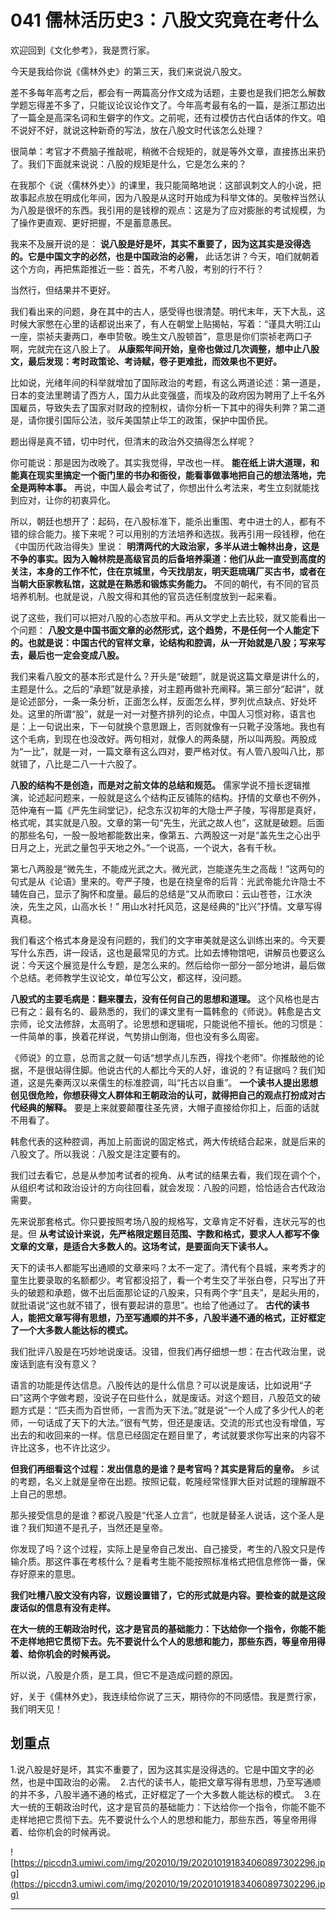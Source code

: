 # 041 儒林活历史3：八股文究竟在考什么

欢迎回到《文化参考》，我是贾行家。

今天是我给你说《儒林外史》的第三天，我们来说说八股文。

差不多每年高考之后，都会有一两篇高分作文成为话题，主要也是我们把怎么解数学题忘得差不多了，只能议论议论作文了。今年高考最有名的一篇，是浙江那边出了一篇全是高深名词和生僻字的作文。之前呢，还有过模仿古代白话体的作文。咱不说好不好，就说这种新奇的写法，放在八股文时代该怎么处理？

很简单：考官才不费脑子推敲呢，稍微不合规矩的，就是等外文章，直接拣出来扔了。我们下面就来说说：八股的规矩是什么，它是怎么来的？

在我那个《说〈儒林外史〉》的课里，我只能简略地说：这部讽刺文人的小说，把故事起点放在明成化年间，因为八股是从这时开始成为科举文体的。吴敬梓当然认为八股是很坏的东西。我引用的是钱穆的观点：这是为了应对膨胀的考试规模，为了操作更直观、更好把握，不是蓄意愚民。

我来不及展开说的是： **说八股是好是坏，其实不重要了，因为这其实是没得选的。它是中国文字的必然，也是中国政治的必需，** 此话怎讲？今天，咱们就朝着这个方向，再把焦距推近一些：首先，不考八股，考别的行不行？

当然行，但结果并不更好。

我们看出来的问题，身在其中的古人，感受得也很清楚。明代末年，天下大乱，这时候大家憋在心里的话都说出来了，有人在朝堂上贴揭帖，写着：“谨具大明江山一座，崇祯夫妻两口，奉申贽敬。晚生文八股顿首”，意思是你们崇祯老两口子啊，完就完在这八股上了。 **从康熙年间开始，皇帝也做过几次调整，想中止八股文，最后发现：考时政策论、考诗赋，卷子更难批，而效果也不更好。**

比如说，光绪年间的科举就增加了国际政治的考题，有这么两道论述：第一道是，日本的变法里聘请了西方人，国力从此变强盛，而埃及的政府因为聘用了上千名外国雇员，导致失去了国家对财政的控制权，请你分析一下其中的得失利弊？第二道是，请你援引国际公法，驳斥美国禁止华工的政策，保护中国侨民。

题出得是真不错，切中时代，但清末的政治外交搞得怎么样呢？

你可能说：那是因为改晚了。其实我觉得，早改也一样。 **能在纸上讲大道理，和能真在现实里搞定一个衙门里的书办和衙役，能看事做事地把自己的想法落地，完全是两种本事。** 再说，中国人最会考试了，你想出什么考法来，考生立刻就能找到应对，让你的初衷异化。

所以，朝廷也想开了：起码，在八股标准下，能杀出重围、考中进士的人，都有不错的综合能力。接下来呢？可以用别的方法培养和选拔。我再引用一段钱穆，他在《中国历代政治得失》里说： **明清两代的大政治家，多半从进士翰林出身，这是不争的事实。因为入翰林院是高级官员的后备培养渠道：他们从此一直受到高度的关注，本身的工作不忙，住在京城里，今天找朋友，明天逛琉璃厂买古书，或者在当朝大臣家教私馆，这就是在熟悉和锻炼实务能力。** 不同的朝代，有不同的官员培养机制。也就是说，八股文得和其他的官员选任制度放到一起来看。

说了这些，我们可以把对八股的心态放平和。再从文学史上去比较，就又能看出一个问题： **八股文是中国书面文章的必然形式，这个趋势，不是任何一个人能定下的。也就是说：中国古代的官样文章，论结构和腔调，从一开始就是八股；写来写去，最后也一定会变成八股。**

我们来看八股文的基本形式是什么？开头是“破题”，就是说这篇文章是讲什么的，主题是什么。之后的“承题”就是承接，对主题再做补充阐释。第三部分“起讲”，就是论述部分，一条一条分析，正面怎么样，反面怎么样，罗列优点缺点、好处坏处。这里的所谓“股”，就是一对一对整齐排列的论点，中国人习惯对称，语言也是：上一句说出来，下一句就换个意思跟上，否则就像有一只靴子没落地。我也有这个毛病，到现在也没改好。两句相对，就像人的两条腿，所以叫两股。两股成为“一比”，就是一对，一篇文章有这么四对，要严格对仗。有人管八股叫八比，那就错了，八比是二八一十六股了。

 **八股的结构不是创造，而是对之前文体的总结和规范。** 儒家学说不擅长逻辑推演，论述起问题来，一般就是这么个结构正反铺陈的结构。抒情的文章也不例外，范仲淹有一篇《严先生祠堂记》，纪念东汉初年的大隐士严子陵，写得那是真好，格式呢，其实就是八股。文章的第一句“先生，光武之故人也”，这就是破题。后面的那些名句，一股一股地都能数出来，像第五、六两股这一对是“盖先生之心出乎日月之上，光武之量包乎天地之外。”一个说高，一个说大，各有千秋。

第七八两股是“微先生，不能成光武之大。微光武，岂能遂先生之高哉！”这两句的句式是从《论语》里来的。夸严子陵，也是在挠皇帝的后背：光武帝能允许隐士不辅佐自己，显示了胸怀和度量。最后的总结是“又从而歌曰：云山苍苍，江水泱泱，先生之风，山高水长！” 用山水衬托风范，这是经典的“比兴”抒情。文章写得真稳。

我们看这个格式本身是没有问题的，我们的文字审美就是这么训练出来的。今天要写什么东西，讲一段话，这也是最常见的方式。比如去博物馆吧，讲解员也要这么说：今天这个展览是什么专题，是怎么来的。然后给你一部分一部分地讲，最后做个总结。老师教学生议论文，单位写公文，都这样，没问题。

 **八股式的主要毛病是：翻来覆去，没有任何自己的思想和道理。** 这个风格也是古已有之：最有名的、最熟悉的，我们的课文里有一篇韩愈的《师说》。韩愈是古文宗师，论文法修辞，太高明了。论思想和逻辑呢，只能说他不擅长。他的习惯是：一件简单的事，换着花样说，气势排山倒海，但也没有多么周密。

《师说》的立意，总而言之就一句话“想学点儿东西，得找个老师”。你推敲他的论据，不是很站得住脚。他说古代的人都比今天的人好，谁说的？有证据吗？我们知道，这是先秦两汉以来儒生的标准腔调，叫“托古以自重”。 **一个读书人提出思想创见很危险，你想获得文人群体和王朝政治的认可，就得把自己的观点打扮成对古代经典的解释。** 要是上来就要颠覆往圣先贤，大帽子直接给你扣上，后面的话就不用看了。

韩愈代表的这种腔调，再加上前面说的固定格式，两大传统结合起来，就是后来的八股文了。所以我说：八股文是注定要有的。

我们过去看它，总是从参加考试者的视角、从考试的结果去看，我们现在调个个，从组织考试和政治设计的方向往回看，就会发现：八股的问题，恰恰适合古代政治需要。

先来说那套格式。你只要按照考场八股的规格写，文章肯定不好看，连状元写的也是。但 **从考试设计来说，先严格限定题目范围、字数和格式，要求人人都写不像文章的文章，是适合大多数人的。这场考试，是要面向天下读书人。**

天下的读书人都能写出通顺的文章来吗？太不一定了。清代有个县城，来考秀才的童生比要录取的名额都少。考官都没招了，看一个考生交了半张白卷，只写出了开头的破题和承题，做不出后面那论证的八股来，只有两个字“且夫”，是起头用的，就批语说“这也就不错了，很有要起讲的意思”。也给了他通过了。 **古代的读书人，能把文章写得有思想，乃至写通顺的并不多，八股半通不通的格式，正好框定了一个大多数人能达标的模式。**

我们批评八股是在巧妙地说废话。没错，但我们再仔细想一想：在古代政治里，说废话到底有没有意义？

语言的功能是传达信息。八股传达的是什么信息？可以说是废话，比如说用“子曰”这两个字做考题，没说子在曰些什么，就是废话。对这个题目，八股范文的破题方式是：“匹夫而为百世师，一言而为天下法。”就是说“一个人成了多少代人的老师，一句话成了天下的大法。”很有气势，但还是废话。交流的形式也没有增值，写出去的和收回来的一样。信息已经固定在题目里了，考试就要求你写出来的内容不许比这多，也不许比这少。

 **但我们再细看这个过程：发出信息的是谁？是考官吗？其实是背后的皇帝。** 乡试的考题，名义上就是皇帝在出题。按照记载，乾隆经常怪罪大臣对试题的理解跟不上自己的思想。

那头接受信息的是谁？都说八股是“代圣人立言”，也就是替圣人说话，这个圣人是谁？我们知道不是孔子，当然还是皇帝。

你发现了吗？这个过程，实际上是皇帝自己发出、自己接受，考生的八股文只是传输介质。那这件事在考核什么？是看考生能不能按照标准格式把信息修饰一番，保存好原来的意思。

 **我们吐槽八股文没有内容，议题设置错了，它的形式就是内容。要检查的就是这段废话似的信息有没有走样。**

 **在大一统的王朝政治时代，这才是官员的基础能力：下达给你一个指令，你能不能不走样地把它贯彻下去。先不要说什么个人的思想和能力，那些东西，等皇帝用得着、给你机会的时候再说。**

所以说，八股是介质，是工具，但它不是造成问题的原因。

好，关于《儒林外史》，我连续给你说了三天，期待你的不同感悟。我是贾行家，我们明天见！

## 划重点

1.说八股是好是坏，其实不重要了，因为这其实是没得选的。它是中国文字的必然，也是中国政治的必需。 
2.古代的读书人，能把文章写得有思想，乃至写通顺的并不多，八股半通不通的格式，正好框定了一个大多数人能达标的模式。 
3.在大一统的王朝政治时代，这才是官员的基础能力：下达给你一个指令，你能不能不走样地把它贯彻下去。先不要说什么个人的思想和能力，那些东西，等皇帝用得着、给你机会的时候再说。

![https://piccdn3.umiwi.com/img/202010/19/202010191834060897302296.jpg](https://piccdn3.umiwi.com/img/202010/19/202010191834060897302296.jpg)

---
